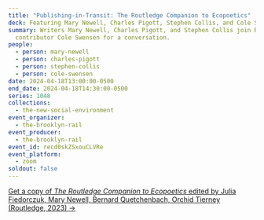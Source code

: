 ```yaml
---
title: "Publishing-in-Transit: The Routledge Companion to Ecopoetics"
deck: Featuring Mary Newell, Charles Pigott, Stephen Collis, and Cole Swensen
summary: Writers Mary Newell, Charles Pigott, and Stephen Collis join Rail
  contributor Cole Swensen for a conversation.
people:
  - person: mary-newell
  - person: charles-pigott
  - person: stephen-collis
  - person: cole-swensen
date: 2024-04-18T13:00:00-0500
end_date: 2024-04-18T14:30:00-0500
series: 1048
collections:
  - the-new-social-environment
event_organizer:
  - the-brooklyn-rail
event_producer:
  - the-brooklyn-rail
event_id: recd0skZSxouCLVRe
event_platform:
  - zoom
soldout: false
---
```

[Get a copy of *The Routledge Companion to Ecopoetics* edited by Julia Fiedorczuk, Mary Newell, Bernard Quetchenbach, Orchid Tierney (Routledge, 2023) →](https://www.routledge.com/The-Routledge-Companion-to-Ecopoetics/Fiedorczuk-Newell-Quetchenbach-Tierney/p/book/9781032033785)